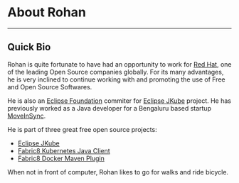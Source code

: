 # **About Rohan**
---

## Quick Bio

Rohan is quite fortunate to have had an opportunity to work for [Red Hat](https://www.redhat.com/en), one of the leading Open Source companies globally. For its many advantages, he is very inclined to continue working with and promoting the use of Free and Open Source Softwares.

He is also an [Eclipse Foundation](https://www.eclipse.org/) commiter for [Eclipse JKube](https://github.com/eclipse/jkube) project. He has previously worked as a Java developer for a Bengaluru based startup [MoveInSync](https://moveinsync.com/).

He is part of three great free open source projects:
- [Eclipse JKube](https://github.com/eclipse/jkube)
- [Fabric8 Kubernetes Java Client](https://github.com/fabric8io/kubernetes-client)
- [Fabric8 Docker Maven Plugin](https://github.com/fabric8io/docker-maven-plugin)

When not in front of computer, Rohan likes to go for walks and ride bicycle.
